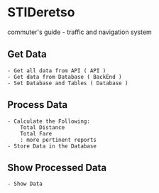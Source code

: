 # STIDeretso
commuter's guide - traffic and navigation system

## Get Data
    - Get all data from API ( API )
    - Get data from Database ( BackEnd )
    - Set Database and Tables ( Database )

## Process Data
    - Calculate the Following:
        Total Distance
        Total Fare
        : more pertinent reports
    - Store Data in the Database

## Show Processed Data
    - Show Data
